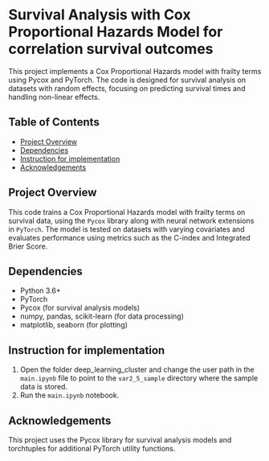 # Survival Analysis with Cox Proportional Hazards Model for correlation survival outcomes

This project implements a Cox Proportional Hazards model with frailty terms using Pycox and PyTorch. The code is designed for survival analysis on datasets with random effects, focusing on predicting survival times and handling non-linear effects.

## Table of Contents
- [Project Overview](#project-overview)
- [Dependencies](#dependencies)
- [Instruction for implementation](#instructions)
- [Acknowledgements](#acknowledgements)

## Project Overview
This code trains a Cox Proportional Hazards model with frailty terms on survival data, using the `Pycox` library along with neural network extensions in `PyTorch`. The model is tested on datasets with varying covariates and evaluates performance using metrics such as the C-index and Integrated Brier Score.
## Dependencies
- Python 3.6+
- PyTorch
- Pycox (for survival analysis models)
- numpy, pandas, scikit-learn (for data processing)
- matplotlib, seaborn (for plotting)
## Instruction for implementation
1. Open the folder deep_learning_cluster and change the user path in the `main.ipynb` file to point to the `var2_5_sample` directory where the sample data is stored.
2. Run the `main.ipynb` notebook.
## Acknowledgements
This project uses the Pycox library for survival analysis models and torchtuples for additional PyTorch utility functions.
